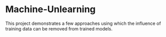 # Machine-Unlearning
This project demonstrates a few approaches using which the influence of training data can be removed from trained models.
